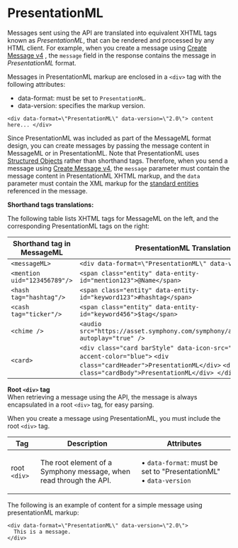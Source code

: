 # PresentationML

Messages sent using the API are translated into equivalent XHTML tags known as _PresentationML_, that can be rendered and processed by any HTML client. For example, when you create a message using [Create Message v4](https://developers.symphony.com/restapi/reference#create-message-v4) , the `message` field in the response contains the message in _PresentationML_ format.

Messages in PresentationML markup are enclosed in a `<div>` tag with the following attributes:

* data-format: must be set to `PresentationML`.
* data-version: specifies the markup version.

```markup
<div data-format=\"PresentationML\" data-version=\"2.0\"> content here... </div>
```

Since PresentationML was included as part of the MessageML format design, you can create messages by passing the message content in MessageML or in PresentationML. Note that PresentationML uses [Structured Objects](overview-of-messageml/entities/structured-objects.md) rather than shorthand tags. Therefore, when you send a message using [Create Message v4](https://rest-api.symphony.com/docs/create-message-v4), the `message` parameter must contain the message content in PresentationML XHTML markup, and the `data` parameter must contain the XML markup for the [standard entities](broken-reference) referenced in the message.

**Shorthand tags translations:**

The following table lists XHTML tags for MessageML on the left, and the corresponding PresentationML tags on the right:

| Shorthand tag in MessageML   | PresentationML Translation                                                                                                                                                    |
| ---------------------------- | ----------------------------------------------------------------------------------------------------------------------------------------------------------------------------- |
| `<messageML>`                | `<div data-format=\"PresentationML\" data-version=\"2.0\">`                                                                                                                   |
| `<mention uid="123456789"/>` | `<span class="entity" data-entity-id="mention123">@Name</span>`                                                                                                               |
| `<hash tag="hashtag"/>`      | `<span class="entity" data-entity-id="keyword123">#hashtag</span>`                                                                                                            |
| `<cash tag="ticker"/>`       | `<span class="entity" data-entity-id="keyword456">$tag</span>`                                                                                                                |
| `<chime />`                  | `<audio src="https://asset.symphony.com/symphony/audio/chime.mp3" autoplay="true" />`                                                                                         |
| `<card>`                     | `<div class="card barStyle" data-icon-src="url" data-accent-color="blue">` `<div class="cardHeader">PresentationML</div>` `<div class="cardBody">PresentationML</div> </div>` |

**Root `<div>` tag**\
When retrieving a message using the API, the message is always encapsulated in a root `<div>` tag, for easy parsing.

When you create a message using PresentationML, you must include the root `<div>` tag.

| Tag          | Description                                                        | Attributes                                                                                         |
| ------------ | ------------------------------------------------------------------ | -------------------------------------------------------------------------------------------------- |
| root `<div>` | The root element of a Symphony message, when read through the API. | <p>• <code>data-format</code>: must be set to "PresentationML" <br>• <code>data-version</code></p> |

The following is an example of content for a simple message using presentationML markup:

```markup
<div data-format=\"PresentationML\" data-version=\"2.0\">
  This is a message.
</div>
```
